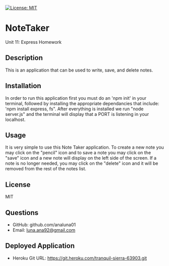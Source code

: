 [![License: MIT](https://img.shields.io/badge/License-MIT-yellow.svg)](https://opensource.org/licenses/MIT)

# NoteTaker
Unit 11: Express Homework

## Description
This is an application that can be used to write, save, and delete notes.

## Installation
In order to run this application first you must do an 'npm init' in your terminal, followed by installing the appropriate dependancies that include: 'npm install express, fs". After everything is installed we run "node server.js" and the terminal will display that a PORT is listening in your localhost. 

## Usage
It is very simple to use this Note Taker application. To create a new note you may click on the "pencil" icon and to save a note you may click on the "save" icon and a new note will display on the left side of the screen. If a note is no longer needed, you may click on the "delete" icon and it will be removed from the rest of the notes list.

## License
MIT

## Questions
- GitHub: github.com/analuna01
- Email: luna.ana92@gmail.com

## Deployed Application
- Heroku Git URL: https://git.heroku.com/tranquil-sierra-63903.git



